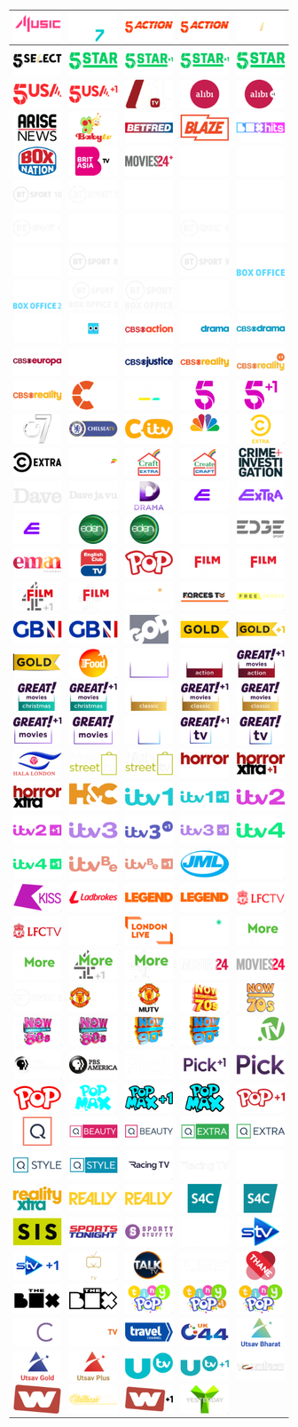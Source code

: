| ![](https://raw.githubusercontent.com/RevGear/logo/master/Countries/UK/4Music.png) | ![](https://raw.githubusercontent.com/RevGear/logo/master/Countries/UK/4Seven.png) | ![](https://raw.githubusercontent.com/RevGear/logo/master/Countries/UK/5Action.png) | ![](https://raw.githubusercontent.com/RevGear/logo/master/Countries/UK/5Action_2.png) | ![](https://raw.githubusercontent.com/RevGear/logo/master/Countries/UK/5Select.png) | 
|:---:|:---:|:---:|:---:|:---:| 
| ![](https://raw.githubusercontent.com/RevGear/logo/master/Countries/UK/5Select_2.png) | ![](https://raw.githubusercontent.com/RevGear/logo/master/Countries/UK/5Star.png) | ![](https://raw.githubusercontent.com/RevGear/logo/master/Countries/UK/5StarPlus1.png) | ![](https://raw.githubusercontent.com/RevGear/logo/master/Countries/UK/5StarPlus1_2.png) | ![](https://raw.githubusercontent.com/RevGear/logo/master/Countries/UK/5Star_2.png) | 
| ![](https://raw.githubusercontent.com/RevGear/logo/master/Countries/UK/5USA.png) | ![](https://raw.githubusercontent.com/RevGear/logo/master/Countries/UK/5USAPlus1.png) | ![](https://raw.githubusercontent.com/RevGear/logo/master/Countries/UK/A1TV.png) | ![](https://raw.githubusercontent.com/RevGear/logo/master/Countries/UK/Alibi.png) | ![](https://raw.githubusercontent.com/RevGear/logo/master/Countries/UK/AlibiPlus1.png) | 
| ![](https://raw.githubusercontent.com/RevGear/logo/master/Countries/UK/AriseNews.png) | ![](https://raw.githubusercontent.com/RevGear/logo/master/Countries/UK/BabyTV.png) | ![](https://raw.githubusercontent.com/RevGear/logo/master/Countries/UK/Betfred.png) | ![](https://raw.githubusercontent.com/RevGear/logo/master/Countries/UK/Blaze.png) | ![](https://raw.githubusercontent.com/RevGear/logo/master/Countries/UK/BoxHits.png) | 
| ![](https://raw.githubusercontent.com/RevGear/logo/master/Countries/UK/BoxNation.png) | ![](https://raw.githubusercontent.com/RevGear/logo/master/Countries/UK/BritAsiaTV.png) | ![](https://raw.githubusercontent.com/RevGear/logo/master/Countries/UK/BtBRJzU.png) | ![](https://raw.githubusercontent.com/RevGear/logo/master/Countries/UK/BTSport1.png) | ![](https://raw.githubusercontent.com/RevGear/logo/master/Countries/UK/BTSport10.png) | 
| ![](https://raw.githubusercontent.com/RevGear/logo/master/Countries/UK/BTSport10_2.png) | ![](https://raw.githubusercontent.com/RevGear/logo/master/Countries/UK/BTSport1_2.png) | ![](https://raw.githubusercontent.com/RevGear/logo/master/Countries/UK/BTSport2.png) | ![](https://raw.githubusercontent.com/RevGear/logo/master/Countries/UK/BTSport3.png) | ![](https://raw.githubusercontent.com/RevGear/logo/master/Countries/UK/BTSport4.png) | 
| ![](https://raw.githubusercontent.com/RevGear/logo/master/Countries/UK/BTSport4_2.png) | ![](https://raw.githubusercontent.com/RevGear/logo/master/Countries/UK/BTSport5.png) | ![](https://raw.githubusercontent.com/RevGear/logo/master/Countries/UK/BTSport6.png) | ![](https://raw.githubusercontent.com/RevGear/logo/master/Countries/UK/BTSport6_2.png) | ![](https://raw.githubusercontent.com/RevGear/logo/master/Countries/UK/BTSport7.png) | 
| ![](https://raw.githubusercontent.com/RevGear/logo/master/Countries/UK/BTSport8.png) | ![](https://raw.githubusercontent.com/RevGear/logo/master/Countries/UK/BTSport8_2.png) | ![](https://raw.githubusercontent.com/RevGear/logo/master/Countries/UK/BTSport9.png) | ![](https://raw.githubusercontent.com/RevGear/logo/master/Countries/UK/BTSport9_2.png) | ![](https://raw.githubusercontent.com/RevGear/logo/master/Countries/UK/BTSportBoxOffice.png) | 
| ![](https://raw.githubusercontent.com/RevGear/logo/master/Countries/UK/BTSportBoxOffice2.png) | ![](https://raw.githubusercontent.com/RevGear/logo/master/Countries/UK/BTSportBoxOffice2_2.png) | ![](https://raw.githubusercontent.com/RevGear/logo/master/Countries/UK/BTSportBoxOffice_2.png) | ![](https://raw.githubusercontent.com/RevGear/logo/master/Countries/UK/BTSportMosaic.png) | ![](https://raw.githubusercontent.com/RevGear/logo/master/Countries/UK/BTSportMosaic2.png) | 
| ![](https://raw.githubusercontent.com/RevGear/logo/master/Countries/UK/BTSportUltimate.png) | ![](https://raw.githubusercontent.com/RevGear/logo/master/Countries/UK/Cartoonito.png) | ![](https://raw.githubusercontent.com/RevGear/logo/master/Countries/UK/CBSAction.png) | ![](https://raw.githubusercontent.com/RevGear/logo/master/Countries/UK/CBSDrama.png) | ![](https://raw.githubusercontent.com/RevGear/logo/master/Countries/UK/CBSDrama_2.png) | 
| ![](https://raw.githubusercontent.com/RevGear/logo/master/Countries/UK/CBSEuropa.png) | ![](https://raw.githubusercontent.com/RevGear/logo/master/Countries/UK/CBSJustice.png) | ![](https://raw.githubusercontent.com/RevGear/logo/master/Countries/UK/CBSJustice_2.png) | ![](https://raw.githubusercontent.com/RevGear/logo/master/Countries/UK/CBSReality.png) | ![](https://raw.githubusercontent.com/RevGear/logo/master/Countries/UK/CBSRealityPlus1.png) | 
| ![](https://raw.githubusercontent.com/RevGear/logo/master/Countries/UK/CBSReality_2.png) | ![](https://raw.githubusercontent.com/RevGear/logo/master/Countries/UK/Challenge.png) | ![](https://raw.githubusercontent.com/RevGear/logo/master/Countries/UK/Channel4.png) | ![](https://raw.githubusercontent.com/RevGear/logo/master/Countries/UK/Channel5.png) | ![](https://raw.githubusercontent.com/RevGear/logo/master/Countries/UK/Channel5Plus1.png) | 
| ![](https://raw.githubusercontent.com/RevGear/logo/master/Countries/UK/Channel7.png) | ![](https://raw.githubusercontent.com/RevGear/logo/master/Countries/UK/ChelseaTV.png) | ![](https://raw.githubusercontent.com/RevGear/logo/master/Countries/UK/CITV.png) | ![](https://raw.githubusercontent.com/RevGear/logo/master/Countries/UK/CNBCEurope.png) | ![](https://raw.githubusercontent.com/RevGear/logo/master/Countries/UK/ComedyCentralExtra.png) | 
| ![](https://raw.githubusercontent.com/RevGear/logo/master/Countries/UK/ComedyCentralExtra_2.png) | ![](https://raw.githubusercontent.com/RevGear/logo/master/Countries/UK/CoralTV.png) | ![](https://raw.githubusercontent.com/RevGear/logo/master/Countries/UK/CraftExtra.png) | ![](https://raw.githubusercontent.com/RevGear/logo/master/Countries/UK/CreatAndCraft.png) | ![](https://raw.githubusercontent.com/RevGear/logo/master/Countries/UK/CrimeAndInvestigation.png) | 
| ![](https://raw.githubusercontent.com/RevGear/logo/master/Countries/UK/Dave.png) | ![](https://raw.githubusercontent.com/RevGear/logo/master/Countries/UK/Davejavu.png) | ![](https://raw.githubusercontent.com/RevGear/logo/master/Countries/UK/Drama.png) | ![](https://raw.githubusercontent.com/RevGear/logo/master/Countries/UK/E4.png) | ![](https://raw.githubusercontent.com/RevGear/logo/master/Countries/UK/E4Extra.png) | 
| ![](https://raw.githubusercontent.com/RevGear/logo/master/Countries/UK/E4Plus1.png) | ![](https://raw.githubusercontent.com/RevGear/logo/master/Countries/UK/Eden.png) | ![](https://raw.githubusercontent.com/RevGear/logo/master/Countries/UK/EdenPlus1.png) | ![](https://raw.githubusercontent.com/RevGear/logo/master/Countries/UK/EDGEsport.png) | ![](https://raw.githubusercontent.com/RevGear/logo/master/Countries/UK/EdgeSport_2.png) | 
| ![](https://raw.githubusercontent.com/RevGear/logo/master/Countries/UK/EmanChannel.png) | ![](https://raw.githubusercontent.com/RevGear/logo/master/Countries/UK/EnglishClubTV.png) | ![](https://raw.githubusercontent.com/RevGear/logo/master/Countries/UK/fGUlCY3.png) | ![](https://raw.githubusercontent.com/RevGear/logo/master/Countries/UK/Film4.png) | ![](https://raw.githubusercontent.com/RevGear/logo/master/Countries/UK/Film4Plus1.png) | 
| ![](https://raw.githubusercontent.com/RevGear/logo/master/Countries/UK/Film4Plus1_2.png) | ![](https://raw.githubusercontent.com/RevGear/logo/master/Countries/UK/Film4_2.png) | ![](https://raw.githubusercontent.com/RevGear/logo/master/Countries/UK/Foodxp.png) | ![](https://raw.githubusercontent.com/RevGear/logo/master/Countries/UK/ForcesTV.png) | ![](https://raw.githubusercontent.com/RevGear/logo/master/Countries/UK/FreeSports.png) | 
| ![](https://raw.githubusercontent.com/RevGear/logo/master/Countries/UK/GBNews.png) | ![](https://raw.githubusercontent.com/RevGear/logo/master/Countries/UK/GBNews_2.png) | ![](https://raw.githubusercontent.com/RevGear/logo/master/Countries/UK/GodTV.png) | ![](https://raw.githubusercontent.com/RevGear/logo/master/Countries/UK/Gold.png) | ![](https://raw.githubusercontent.com/RevGear/logo/master/Countries/UK/GoldPlus1.png) | 
| ![](https://raw.githubusercontent.com/RevGear/logo/master/Countries/UK/Gold_2.png) | ![](https://raw.githubusercontent.com/RevGear/logo/master/Countries/UK/GoodFood.png) | ![](https://raw.githubusercontent.com/RevGear/logo/master/Countries/UK/GreatMovies.png) | ![](https://raw.githubusercontent.com/RevGear/logo/master/Countries/UK/GreatMoviesAction.png) | ![](https://raw.githubusercontent.com/RevGear/logo/master/Countries/UK/GreatMoviesActionPlus1.png) | 
| ![](https://raw.githubusercontent.com/RevGear/logo/master/Countries/UK/GreatMoviesChristmas.png) | ![](https://raw.githubusercontent.com/RevGear/logo/master/Countries/UK/GreatMoviesChristmasPlus1.png) | ![](https://raw.githubusercontent.com/RevGear/logo/master/Countries/UK/GreatMoviesClassic.png) | ![](https://raw.githubusercontent.com/RevGear/logo/master/Countries/UK/GreatMoviesClassicPlus1.png) | ![](https://raw.githubusercontent.com/RevGear/logo/master/Countries/UK/GreatMoviesClassic_2.png) | 
| ![](https://raw.githubusercontent.com/RevGear/logo/master/Countries/UK/GreatMoviesPlus1.png) | ![](https://raw.githubusercontent.com/RevGear/logo/master/Countries/UK/GreatMovies_2.png) | ![](https://raw.githubusercontent.com/RevGear/logo/master/Countries/UK/GreatTV.png) | ![](https://raw.githubusercontent.com/RevGear/logo/master/Countries/UK/GreatTVPlus1.png) | ![](https://raw.githubusercontent.com/RevGear/logo/master/Countries/UK/GreatTV_2.png) | 
| ![](https://raw.githubusercontent.com/RevGear/logo/master/Countries/UK/HalaLondon.png) | ![](https://raw.githubusercontent.com/RevGear/logo/master/Countries/UK/HighStreetTV.png) | ![](https://raw.githubusercontent.com/RevGear/logo/master/Countries/UK/HighStreetTV_2.png) | ![](https://raw.githubusercontent.com/RevGear/logo/master/Countries/UK/HorrorXtra.png) | ![](https://raw.githubusercontent.com/RevGear/logo/master/Countries/UK/HorrorXtraPlus1.png) | 
| ![](https://raw.githubusercontent.com/RevGear/logo/master/Countries/UK/HorrorXtra_2.png) | ![](https://raw.githubusercontent.com/RevGear/logo/master/Countries/UK/HorseandCountry.png) | ![](https://raw.githubusercontent.com/RevGear/logo/master/Countries/UK/ITV1.png) | ![](https://raw.githubusercontent.com/RevGear/logo/master/Countries/UK/ITV1Plus1.png) | ![](https://raw.githubusercontent.com/RevGear/logo/master/Countries/UK/ITV2.png) | 
| ![](https://raw.githubusercontent.com/RevGear/logo/master/Countries/UK/ITV2Plus1.png) | ![](https://raw.githubusercontent.com/RevGear/logo/master/Countries/UK/ITV3.png) | ![](https://raw.githubusercontent.com/RevGear/logo/master/Countries/UK/ITV3Plus1.png) | ![](https://raw.githubusercontent.com/RevGear/logo/master/Countries/UK/ITV3Plus1_2.png) | ![](https://raw.githubusercontent.com/RevGear/logo/master/Countries/UK/ITV4.png) | 
| ![](https://raw.githubusercontent.com/RevGear/logo/master/Countries/UK/ITV4Plus1.png) | ![](https://raw.githubusercontent.com/RevGear/logo/master/Countries/UK/ITVBe.png) | ![](https://raw.githubusercontent.com/RevGear/logo/master/Countries/UK/ITVBEPlus1.png) | ![](https://raw.githubusercontent.com/RevGear/logo/master/Countries/UK/JMLDirectTV.png) | ![](https://raw.githubusercontent.com/RevGear/logo/master/Countries/UK/Kerrang.png) | 
| ![](https://raw.githubusercontent.com/RevGear/logo/master/Countries/UK/KissTV.png) | ![](https://raw.githubusercontent.com/RevGear/logo/master/Countries/UK/Ladbrokes.png) | ![](https://raw.githubusercontent.com/RevGear/logo/master/Countries/UK/Legend.png) | ![](https://raw.githubusercontent.com/RevGear/logo/master/Countries/UK/Legend_2.png) | ![](https://raw.githubusercontent.com/RevGear/logo/master/Countries/UK/LFCTV.png) | 
| ![](https://raw.githubusercontent.com/RevGear/logo/master/Countries/UK/LFCTV_2.png) | ![](https://raw.githubusercontent.com/RevGear/logo/master/Countries/UK/LondonLive.png) | ![](https://raw.githubusercontent.com/RevGear/logo/master/Countries/UK/LondonLive_2.png) | ![](https://raw.githubusercontent.com/RevGear/logo/master/Countries/UK/Magic.png) | ![](https://raw.githubusercontent.com/RevGear/logo/master/Countries/UK/More4.png) | 
| ![](https://raw.githubusercontent.com/RevGear/logo/master/Countries/UK/More4Plus1.png) | ![](https://raw.githubusercontent.com/RevGear/logo/master/Countries/UK/More4Plus1_2.png) | ![](https://raw.githubusercontent.com/RevGear/logo/master/Countries/UK/More4_2.png) | ![](https://raw.githubusercontent.com/RevGear/logo/master/Countries/UK/Movies24.png) | ![](https://raw.githubusercontent.com/RevGear/logo/master/Countries/UK/Movies24_2.png) | 
| ![](https://raw.githubusercontent.com/RevGear/logo/master/Countries/UK/MrHjmX4.png) | ![](https://raw.githubusercontent.com/RevGear/logo/master/Countries/UK/MUTV.png) | ![](https://raw.githubusercontent.com/RevGear/logo/master/Countries/UK/MUTV_2.png) | ![](https://raw.githubusercontent.com/RevGear/logo/master/Countries/UK/Now70s.png) | ![](https://raw.githubusercontent.com/RevGear/logo/master/Countries/UK/Now70s_2.png) | 
| ![](https://raw.githubusercontent.com/RevGear/logo/master/Countries/UK/Now80s.png) | ![](https://raw.githubusercontent.com/RevGear/logo/master/Countries/UK/Now80s_2.png) | ![](https://raw.githubusercontent.com/RevGear/logo/master/Countries/UK/Now90s.png) | ![](https://raw.githubusercontent.com/RevGear/logo/master/Countries/UK/Now90s_2.png) | ![](https://raw.githubusercontent.com/RevGear/logo/master/Countries/UK/PaddyPowerTV.png) | 
| ![](https://raw.githubusercontent.com/RevGear/logo/master/Countries/UK/PBSAmerica.png) | ![](https://raw.githubusercontent.com/RevGear/logo/master/Countries/UK/PBSAmerica_2.png) | ![](https://raw.githubusercontent.com/RevGear/logo/master/Countries/UK/Pick.png) | ![](https://raw.githubusercontent.com/RevGear/logo/master/Countries/UK/PickPlus1.png) | ![](https://raw.githubusercontent.com/RevGear/logo/master/Countries/UK/Pick_2.png) | 
| ![](https://raw.githubusercontent.com/RevGear/logo/master/Countries/UK/Pop.png) | ![](https://raw.githubusercontent.com/RevGear/logo/master/Countries/UK/PopMax.png) | ![](https://raw.githubusercontent.com/RevGear/logo/master/Countries/UK/PopMaxPlus1.png) | ![](https://raw.githubusercontent.com/RevGear/logo/master/Countries/UK/PopMax_2.png) | ![](https://raw.githubusercontent.com/RevGear/logo/master/Countries/UK/PopPlus1.png) | 
| ![](https://raw.githubusercontent.com/RevGear/logo/master/Countries/UK/QVC.png) | ![](https://raw.githubusercontent.com/RevGear/logo/master/Countries/UK/QVCBeauty.png) | ![](https://raw.githubusercontent.com/RevGear/logo/master/Countries/UK/QVCBeauty_2.png) | ![](https://raw.githubusercontent.com/RevGear/logo/master/Countries/UK/QVCExtra.png) | ![](https://raw.githubusercontent.com/RevGear/logo/master/Countries/UK/QVCExtra_2.png) | 
| ![](https://raw.githubusercontent.com/RevGear/logo/master/Countries/UK/QVCStyle.png) | ![](https://raw.githubusercontent.com/RevGear/logo/master/Countries/UK/QVCStyle_2.png) | ![](https://raw.githubusercontent.com/RevGear/logo/master/Countries/UK/RacingTV.png) | ![](https://raw.githubusercontent.com/RevGear/logo/master/Countries/UK/RacingTV_2.png) | ![](https://raw.githubusercontent.com/RevGear/logo/master/Countries/UK/RacingUK.png) | 
| ![](https://raw.githubusercontent.com/RevGear/logo/master/Countries/UK/RealityXtra.png) | ![](https://raw.githubusercontent.com/RevGear/logo/master/Countries/UK/Really.png) | ![](https://raw.githubusercontent.com/RevGear/logo/master/Countries/UK/Really_2.png) | ![](https://raw.githubusercontent.com/RevGear/logo/master/Countries/UK/S4C.png) | ![](https://raw.githubusercontent.com/RevGear/logo/master/Countries/UK/S4C_2.png) | 
| ![](https://raw.githubusercontent.com/RevGear/logo/master/Countries/UK/SISRacing.png) | ![](https://raw.githubusercontent.com/RevGear/logo/master/Countries/UK/SportsTonight.png) | ![](https://raw.githubusercontent.com/RevGear/logo/master/Countries/UK/SportyStuff.png) | ![](https://raw.githubusercontent.com/RevGear/logo/master/Countries/UK/Spotlight.png) | ![](https://raw.githubusercontent.com/RevGear/logo/master/Countries/UK/STV.png) | 
| ![](https://raw.githubusercontent.com/RevGear/logo/master/Countries/UK/STVPlus1.png) | ![](https://raw.githubusercontent.com/RevGear/logo/master/Countries/UK/TalkingPictures.png) | ![](https://raw.githubusercontent.com/RevGear/logo/master/Countries/UK/TalkTV.png) | ![](https://raw.githubusercontent.com/RevGear/logo/master/Countries/UK/TCMMovies.png) | ![](https://raw.githubusercontent.com/RevGear/logo/master/Countries/UK/ThaneDirect.png) | 
| ![](https://raw.githubusercontent.com/RevGear/logo/master/Countries/UK/TheBox.png) | ![](https://raw.githubusercontent.com/RevGear/logo/master/Countries/UK/TheBox_2.png) | ![](https://raw.githubusercontent.com/RevGear/logo/master/Countries/UK/TinyPop.png) | ![](https://raw.githubusercontent.com/RevGear/logo/master/Countries/UK/TinyPopPlus1.png) | ![](https://raw.githubusercontent.com/RevGear/logo/master/Countries/UK/TinyPop_2.png) | 
| ![](https://raw.githubusercontent.com/RevGear/logo/master/Countries/UK/TJC.png) | ![](https://raw.githubusercontent.com/RevGear/logo/master/Countries/UK/TogetherTV.png) | ![](https://raw.githubusercontent.com/RevGear/logo/master/Countries/UK/TravelChannel.png) | ![](https://raw.githubusercontent.com/RevGear/logo/master/Countries/UK/UK44.png) | ![](https://raw.githubusercontent.com/RevGear/logo/master/Countries/UK/UtsavBharat.png) | 
| ![](https://raw.githubusercontent.com/RevGear/logo/master/Countries/UK/UtsavGold.png) | ![](https://raw.githubusercontent.com/RevGear/logo/master/Countries/UK/UtsavPlus.png) | ![](https://raw.githubusercontent.com/RevGear/logo/master/Countries/UK/UTV.png) | ![](https://raw.githubusercontent.com/RevGear/logo/master/Countries/UK/UTVPlus1.png) | ![](https://raw.githubusercontent.com/RevGear/logo/master/Countries/UK/VoxAfrica.png) | 
| ![](https://raw.githubusercontent.com/RevGear/logo/master/Countries/UK/W.png) | ![](https://raw.githubusercontent.com/RevGear/logo/master/Countries/UK/WilliamHillTV.png) | ![](https://raw.githubusercontent.com/RevGear/logo/master/Countries/UK/WPlus1_2.png) | ![](https://raw.githubusercontent.com/RevGear/logo/master/Countries/UK/Yesterday.png)  | 
